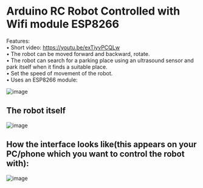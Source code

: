 # Arduino RC Robot Controlled with Wifi module ESP8266
Features:  
• Short video: https://youtu.be/exTiyvPCQLw  
•	The robot can be moved forward and backward, rotate.    
•	The robot can search for a parking place using an ultrasound sensor and park itself when it finds a suitable place.    
•	Set the speed of movement of the robot.  
• Uses an ESP8266 module:

![image](https://user-images.githubusercontent.com/37183688/52792345-cf5f1c80-3073-11e9-923b-7a9524661bd4.png)
  
## The robot itself  
![image](https://user-images.githubusercontent.com/37183688/52792243-8eff9e80-3073-11e9-9798-5209d822b6c1.png)  
## How the interface looks like(this appears on your PC/phone which you want to control the robot with):  

![image](https://user-images.githubusercontent.com/37183688/52792090-36c89c80-3073-11e9-8036-ea694595a494.png)  
